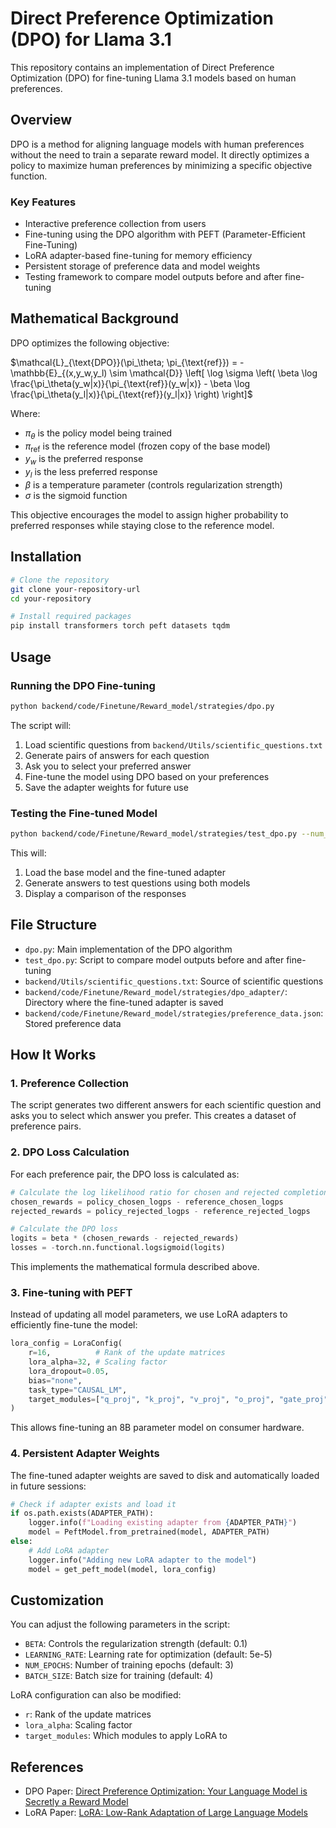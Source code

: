 # Direct Preference Optimization (DPO) for Llama 3.1

This repository contains an implementation of Direct Preference Optimization (DPO) for fine-tuning Llama 3.1 models based on human preferences.

## Overview

DPO is a method for aligning language models with human preferences without the need to train a separate reward model. It directly optimizes a policy to maximize human preferences by minimizing a specific objective function.

### Key Features

- Interactive preference collection from users
- Fine-tuning using the DPO algorithm with PEFT (Parameter-Efficient Fine-Tuning)
- LoRA adapter-based fine-tuning for memory efficiency
- Persistent storage of preference data and model weights
- Testing framework to compare model outputs before and after fine-tuning

## Mathematical Background

DPO optimizes the following objective:

$\mathcal{L}_{\text{DPO}}(\pi_\theta; \pi_{\text{ref}}) = -\mathbb{E}_{(x,y_w,y_l) \sim \mathcal{D}} \left[ \log \sigma \left( \beta \log \frac{\pi_\theta(y_w|x)}{\pi_{\text{ref}}(y_w|x)} - \beta \log \frac{\pi_\theta(y_l|x)}{\pi_{\text{ref}}(y_l|x)} \right) \right]$

Where:
- $\pi_\theta$ is the policy model being trained
- $\pi_{\text{ref}}$ is the reference model (frozen copy of the base model)
- $y_w$ is the preferred response
- $y_l$ is the less preferred response
- $\beta$ is a temperature parameter (controls regularization strength)
- $\sigma$ is the sigmoid function

This objective encourages the model to assign higher probability to preferred responses while staying close to the reference model.

## Installation

```bash
# Clone the repository
git clone your-repository-url
cd your-repository

# Install required packages
pip install transformers torch peft datasets tqdm
```

## Usage

### Running the DPO Fine-tuning

```bash
python backend/code/Finetune/Reward_model/strategies/dpo.py
```

The script will:
1. Load scientific questions from `backend/Utils/scientific_questions.txt`
2. Generate pairs of answers for each question
3. Ask you to select your preferred answer
4. Fine-tune the model using DPO based on your preferences
5. Save the adapter weights for future use

### Testing the Fine-tuned Model

```bash
python backend/code/Finetune/Reward_model/strategies/test_dpo.py --num_questions 3
```

This will:
1. Load the base model and the fine-tuned adapter
2. Generate answers to test questions using both models
3. Display a comparison of the responses

## File Structure

- `dpo.py`: Main implementation of the DPO algorithm
- `test_dpo.py`: Script to compare model outputs before and after fine-tuning
- `backend/Utils/scientific_questions.txt`: Source of scientific questions
- `backend/code/Finetune/Reward_model/strategies/dpo_adapter/`: Directory where the fine-tuned adapter is saved
- `backend/code/Finetune/Reward_model/strategies/preference_data.json`: Stored preference data

## How It Works

### 1. Preference Collection

The script generates two different answers for each scientific question and asks you to select which answer you prefer. This creates a dataset of preference pairs.

### 2. DPO Loss Calculation

For each preference pair, the DPO loss is calculated as:

```python
# Calculate the log likelihood ratio for chosen and rejected completions
chosen_rewards = policy_chosen_logps - reference_chosen_logps
rejected_rewards = policy_rejected_logps - reference_rejected_logps

# Calculate the DPO loss
logits = beta * (chosen_rewards - rejected_rewards)
losses = -torch.nn.functional.logsigmoid(logits)
```

This implements the mathematical formula described above.

### 3. Fine-tuning with PEFT

Instead of updating all model parameters, we use LoRA adapters to efficiently fine-tune the model:

```python
lora_config = LoraConfig(
    r=16,          # Rank of the update matrices
    lora_alpha=32, # Scaling factor
    lora_dropout=0.05,
    bias="none",
    task_type="CAUSAL_LM",
    target_modules=["q_proj", "k_proj", "v_proj", "o_proj", "gate_proj", "up_proj", "down_proj"],
)
```

This allows fine-tuning an 8B parameter model on consumer hardware.

### 4. Persistent Adapter Weights

The fine-tuned adapter weights are saved to disk and automatically loaded in future sessions:

```python
# Check if adapter exists and load it
if os.path.exists(ADAPTER_PATH):
    logger.info(f"Loading existing adapter from {ADAPTER_PATH}")
    model = PeftModel.from_pretrained(model, ADAPTER_PATH)
else:
    # Add LoRA adapter
    logger.info("Adding new LoRA adapter to the model")
    model = get_peft_model(model, lora_config)
```

## Customization

You can adjust the following parameters in the script:

- `BETA`: Controls the regularization strength (default: 0.1)
- `LEARNING_RATE`: Learning rate for optimization (default: 5e-5)
- `NUM_EPOCHS`: Number of training epochs (default: 3)
- `BATCH_SIZE`: Batch size for training (default: 4)

LoRA configuration can also be modified:
- `r`: Rank of the update matrices
- `lora_alpha`: Scaling factor
- `target_modules`: Which modules to apply LoRA to

## References

- DPO Paper: [Direct Preference Optimization: Your Language Model is Secretly a Reward Model](https://arxiv.org/abs/2305.18290)
- LoRA Paper: [LoRA: Low-Rank Adaptation of Large Language Models](https://arxiv.org/abs/2106.09685)